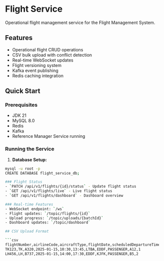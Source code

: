 # Flight Service

Operational flight management service for the Flight Management System.

## Features

- Operational flight CRUD operations
- CSV bulk upload with conflict detection
- Real-time WebSocket updates
- Flight versioning system
- Kafka event publishing
- Redis caching integration

## Quick Start

### Prerequisites

- JDK 21
- MySQL 8.0
- Redis
- Kafka
- Reference Manager Service running

### Running the Service

1. **Database Setup:**
```bash
mysql -u root -p
CREATE DATABASE flight_service_db;

### Flight Status
- `PATCH /api/v1/flights/{id}/status` - Update flight status
- `GET /api/v1/flights/live` - Live flight status
- `GET /api/v1/flights/dashboard` - Dashboard overview

### Real-time Features
- WebSocket endpoint: `/ws`
- Flight updates: `/topic/flights/{id}`
- Upload progress: `/topic/uploads/{batchId}`
- Dashboard updates: `/topic/dashboard`

## CSV Upload Format

```csv
flightNumber,airlineCode,aircraftType,flightDate,scheduledDepartureTime,scheduledArrivalTime,originIcaoCode,destinationIcaoCode,flightType,gate,terminal
TK123,TK,A320,2025-01-15,10:30,13:45,LTBA,EDDF,PASSENGER,A12,1
LH456,LH,B737,2025-01-15,14:00,17:30,EDDF,KJFK,PASSENGER,B5,2